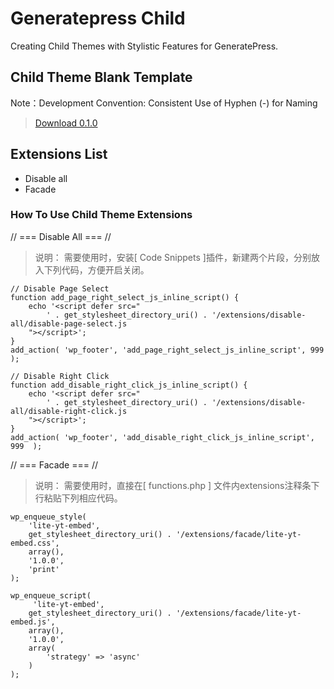 # Generatepress Child
Creating Child Themes with Stylistic Features for GeneratePress.

## Child Theme Blank Template
Note：Development Convention: Consistent Use of Hyphen (-) for Naming
> [Download 0.1.0](https://github.com/roambiz/generatepress-child/releases/tag/0.1.0)

## Extensions List
- Disable all
- Facade

<!-- ---------- ---------- 我是分割线 ---------- ---------- -->

### How To Use Child Theme Extensions

// === Disable All === //
>说明：
>需要使用时，安装[ Code Snippets ]插件，新建两个片段，分别放入下列代码，方便开启关闭。
```
// Disable Page Select
function add_page_right_select_js_inline_script() {
	echo '<script defer src="
		' . get_stylesheet_directory_uri() . '/extensions/disable-all/disable-page-select.js
	"></script>';
}
add_action( 'wp_footer', 'add_page_right_select_js_inline_script', 999  );

// Disable Right Click
function add_disable_right_click_js_inline_script() {
	echo '<script defer src="
		' . get_stylesheet_directory_uri() . '/extensions/disable-all/disable-right-click.js
	"></script>';
}
add_action( 'wp_footer', 'add_disable_right_click_js_inline_script', 999  );
```

// === Facade === //
>说明：
>需要使用时，直接在[ functions.php ] 文件内extensions注释条下行粘贴下列相应代码。
```
wp_enqueue_style(  
	'lite-yt-embed', 
	get_stylesheet_directory_uri() . '/extensions/facade/lite-yt-embed.css', 
	array(), 
	'1.0.0', 
	'print' 
);

wp_enqueue_script(
	 'lite-yt-embed', 
	get_stylesheet_directory_uri() . '/extensions/facade/lite-yt-embed.js', 
	array(), 
	'1.0.0', 
	array(
		'strategy' => 'async' 
	) 
);
```